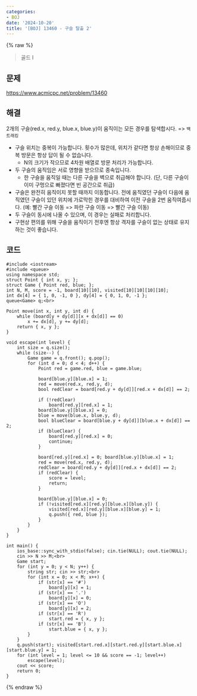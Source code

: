 ```yaml
---
categories:
- BOJ
date: '2024-10-20'
title: '[BOJ] 13460 - 구슬 탈출 2'
---
```


{% raw %}
> 골드 I<br>

## 문제
https://www.acmicpc.net/problem/13460

## 해결
2개의 구슬(red.x, red.y, blue.x, blue.y)이 움직이는 모든 경우를 탐색합시다. => `백트래킹`<br>
- 구슬 위치는 중복이 가능합니다. 횟수가 많은데, 위치가 같다면 항상 손해이므로 중복 방문은 항상 답이 될 수 없습니다.
	- N의 크기가 작으므로 4차원 배열로 방문 처리가 가능합니다.
- 두 구슬의 움직임은 서로 영향을 받으므로 종속입니다.
	- 한 구슬을 움직일 때는 다른 구슬을 벽으로 취급해야 합니다. (단, 다른 구슬이 이미 구멍으로 빠졌다면 빈 공간으로 취급)
- 구슬은 완전히 움직이지 못할 때까지 이동합니다. 전에 움직였던 구슬이 다음에 움직였던 구슬이 있던 위치에 가로막힌 경우를 대비하여 이전 구슬을 2번 움직여줍시다. (예: 빨간 구슬 이동 => 파란 구슬 이동 => 빨간 구슬 이동)<br>
- 두 구슬이 동시에 나올 수 있으며, 이 경우는 실패로 처리합니다.
- 구현상 편의를 위해 구슬을 움직이기 전후엔 항상 격자를 구슬이 없는 상태로 유지하는 것이 좋습니다.

## 코드
```
#include <iostream>
#include <queue>
using namespace std;
struct Point { int x, y; };
struct Game { Point red, blue; };
int N, M, score = -1, board[10][10], visited[10][10][10][10];
int dx[4] = { 1, 0, -1, 0 }, dy[4] = { 0, 1, 0, -1 };
queue<Game> q;<br>

Point move(int x, int y, int d) {
    while (board[y + dy[d]][x + dx[d]] == 0)
        x += dx[d], y += dy[d];
    return { x, y };
}

void escape(int level) {
    int size = q.size();
    while (size--) {
        Game game = q.front(); q.pop();
        for (int d = 0; d < 4; d++) {
            Point red = game.red, blue = game.blue;

            board[blue.y][blue.x] = 1;
            red = move(red.x, red.y, d);
            bool redClear = board[red.y + dy[d]][red.x + dx[d]] == 2;

            if (!redClear)
                board[red.y][red.x] = 1;
            board[blue.y][blue.x] = 0;
            blue = move(blue.x, blue.y, d);
            bool blueClear = board[blue.y + dy[d]][blue.x + dx[d]] == 2;
            if (blueClear) {
                board[red.y][red.x] = 0;
                continue;
            }

            board[red.y][red.x] = 0; board[blue.y][blue.x] = 1;
            red = move(red.x, red.y, d);
            redClear = board[red.y + dy[d]][red.x + dx[d]] == 2;
            if (redClear) {
                score = level;
                return;
            }
            
            board[blue.y][blue.x] = 0;
            if (!visited[red.x][red.y][blue.x][blue.y]) {
                visited[red.x][red.y][blue.x][blue.y] = 1;
                q.push({ red, blue });
            }
        }
    }
}

int main() {
    ios_base::sync_with_stdio(false); cin.tie(NULL); cout.tie(NULL);
    cin >> N >> M;<br>
    Game start;
    for (int y = 0; y < N; y++) {
        string str; cin >> str;<br>
        for (int x = 0; x < M; x++) {
            if (str[x] == '#')
                board[y][x] = 1;
            if (str[x] == '.')
                board[y][x] = 0;
            if (str[x] == 'O')
                board[y][x] = 2;
            if (str[x] == 'R')
                start.red = { x, y };
            if (str[x] == 'B')
                start.blue = { x, y };
        }
    }
    q.push(start); visited[start.red.x][start.red.y][start.blue.x][start.blue.y] = 1;
    for (int level = 1; level <= 10 && score == -1; level++)
        escape(level);
    cout << score;
    return 0;
}
```
{% endraw %}